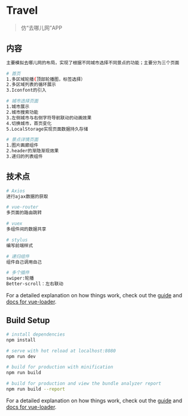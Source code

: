 # Travel

> 仿“去哪儿网”APP

## 内容

``` bash
主要模拟去哪儿网的布局，实现了根据不同城市选择不同景点的功能；主要分为三个页面

# 首页
1.多区域轮播(顶部轮播图，标签选择）
2.多区域列表的循环展示
3.Iconfont的引入

# 城市选择页面
1.城市展示
2.城市搜索功能
3.左侧城市与右侧字符导航联动的动画效果
4.切换城市，首页变化
5.LocalStorage实现页面数据持久存储

# 景点详情页面
1.图片画廊组件
2.header的渐隐渐现效果
3.递归的列表组件
```

## 技术点

``` bash
# Axios
进行ajax数据的获取

# vue-router
多页面的路由跳转

# vuex
多组件间的数据共享

# stylus
编写前端样式

# 递归组件
组件自己调用自己

# 多个插件
swiper:轮播
Better-scroll：左右联动


```

For a detailed explanation on how things work, check out the [guide](http://vuejs-templates.github.io/webpack/) and [docs for vue-loader](http://vuejs.github.io/vue-loader).

## Build Setup

``` bash
# install dependencies
npm install

# serve with hot reload at localhost:8080
npm run dev

# build for production with minification
npm run build

# build for production and view the bundle analyzer report
npm run build --report
```

For a detailed explanation on how things work, check out the [guide](http://vuejs-templates.github.io/webpack/) and [docs for vue-loader](http://vuejs.github.io/vue-loader).

